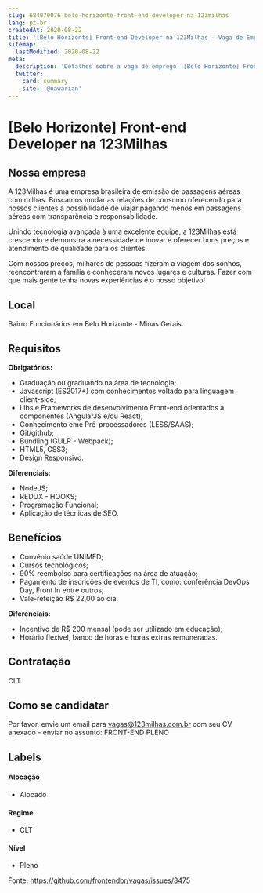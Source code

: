 ```yaml
---
slug: 684070076-belo-horizonte-front-end-developer-na-123milhas
lang: pt-br
createdAt: 2020-08-22
title: '[Belo Horizonte] Front-end Developer na 123Milhas - Vaga de Emprego'
sitemap:
  lastModified: 2020-08-22
meta:
  description: 'Detalhes sobre a vaga de emprego: [Belo Horizonte] Front-end Developer na 123Milhas'
  twitter:
    card: summary
    site: '@nawarian'
---
```


# [Belo Horizonte] Front-end Developer na 123Milhas

## Nossa empresa

A 123Milhas é uma empresa brasileira de emissão de passagens aéreas com milhas. Buscamos mudar as relações de consumo oferecendo para nossos clientes a possibilidade de viajar pagando menos em passagens aéreas com transparência e responsabilidade. 

Unindo tecnologia avançada à uma excelente equipe, a 123Milhas está crescendo e demonstra a necessidade de inovar e oferecer bons preços e atendimento de qualidade para os clientes. 
 
Com nossos preços, milhares de pessoas fizeram a viagem dos sonhos, reencontraram a família e conheceram novos lugares e culturas. Fazer com que mais gente tenha novas experiências é o nosso objetivo!

## Local

Bairro Funcionários em Belo Horizonte - Minas Gerais.

## Requisitos

**Obrigatórios:**
- Graduação ou graduando na área de tecnologia;
- Javascript (ES2017+) com conhecimentos voltado para linguagem client-side;
- Libs e Frameworks de desenvolvimento Front-end orientados a componentes (AngularJS e/ou React);
- Conhecimento eme Pré-processadores (LESS/SAAS);
- Git/github;
- Bundling (GULP - Webpack);
- HTML5, CSS3;
- Design Responsivo.

**Diferenciais:**
- NodeJS;
- REDUX - HOOKS;
- Programação Funcional;
- Aplicação de técnicas de SEO.

## Benefícios

- Convênio saúde UNIMED;
- Cursos tecnológicos;
- 90% reembolso para certificações na área de atuação;
- Pagamento de inscrições de eventos de TI, como: conferência DevOps Day, Front In entre outros;
- Vale-refeição R$ 22,00 ao dia.

**Diferenciais:**
- Incentivo de R$ 200 mensal (pode ser utilizado em educação);
- Horário flexível, banco de horas e horas extras remuneradas.

## Contratação

CLT

## Como se candidatar

Por favor, envie um email para vagas@123milhas.com.br com seu CV anexado - enviar no assunto: FRONT-END PLENO

## Labels
<!-- retire os labels que não fazem sentido à vaga -->

#### Alocação
- Alocado

#### Regime
- CLT

#### Nível
- Pleno



Fonte: https://github.com/frontendbr/vagas/issues/3475